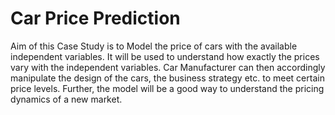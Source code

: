 # Car Price Prediction
Aim of this Case Study is to Model the price of cars with the available independent variables. It will be used to understand how exactly the prices vary with the independent variables. Car Manufacturer can then accordingly manipulate the design of the cars, the business strategy etc. to meet certain price levels. Further, the model will be a good way to understand the pricing dynamics of a new market. 
